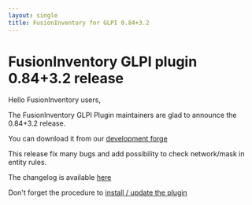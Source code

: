 ```yaml
---
layout: single
title: FusionInventory for GLPI 0.84+3.2
---
```


# FusionInventory GLPI plugin 0.84+3.2 release

Hello FusionInventory users,

The FusionInventory GLPI Plugin maintainers are glad to announce the 0.84+3.2 release.

You can download it from our [development forge](http://forge.fusioninventory.org/attachments/download/1558/fusioninventory-for-glpi_0.84+3.2.tar.gz)


This release fix many bugs and add possibility to check network/mask in entity rules.

The changelog is available [here](http://forge.fusioninventory.org/versions/191)

Don't forget the procedure to [install / update the plugin](http://www.fusioninventory.org/documentation/fi4g/installation.html)
